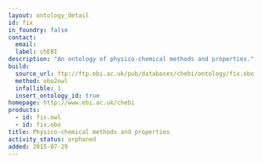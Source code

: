 ```yaml
---
layout: ontology_detail
id: fix
in_foundry: false
contact:
  email:
  label: chEBI
description: "An ontology of physico-chemical methods and properties."
build:
  source_url: ftp://ftp.ebi.ac.uk/pub/databases/chebi/ontology/fix.obo
  method: obo2owl
  infallible: 1
  insert_ontology_id: true
homepage: http://www.ebi.ac.uk/chebi
products:
  - id: fix.owl
  - id: fix.obo
title: Physico-chemical methods and properties
activity_status: orphaned
added: 2015-07-29
---
```

